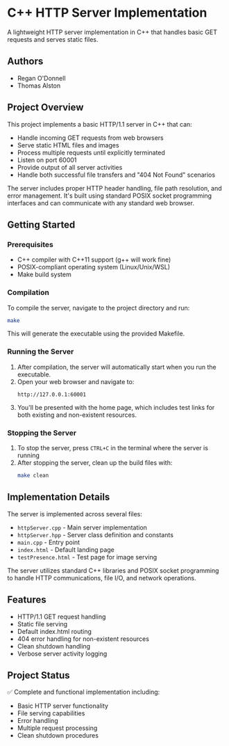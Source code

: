 # C++ HTTP Server Implementation

A lightweight HTTP server implementation in C++ that handles basic GET requests and serves static files.

## Authors

- Regan O'Donnell
- Thomas Alston

## Project Overview

This project implements a basic HTTP/1.1 server in C++ that can:
- Handle incoming GET requests from web browsers
- Serve static HTML files and images
- Process multiple requests until explicitly terminated
- Listen on port 60001
- Provide output of all server activities
- Handle both successful file transfers and "404 Not Found" scenarios

The server includes proper HTTP header handling, file path resolution, and error management. It's built using standard POSIX socket programming interfaces and can communicate with any standard web browser.

## Getting Started

### Prerequisites

- C++ compiler with C++11 support (g++ will work fine)
- POSIX-compliant operating system (Linux/Unix/WSL)
- Make build system

### Compilation

To compile the server, navigate to the project directory and run:

```bash
make
```

This will generate the executable using the provided Makefile.

### Running the Server

1. After compilation, the server will automatically start when you run the executable.
2. Open your web browser and navigate to:
   ```
   http://127.0.0.1:60001
   ```
3. You'll be presented with the home page, which includes test links for both existing and non-existent resources.

### Stopping the Server

1. To stop the server, press `CTRL+C` in the terminal where the server is running
2. After stopping the server, clean up the build files with:
   ```bash
   make clean
   ```

## Implementation Details

The server is implemented across several files:
- `httpServer.cpp` - Main server implementation
- `httpServer.hpp` - Server class definition and constants
- `main.cpp` - Entry point
- `index.html` - Default landing page
- `testPresence.html` - Test page for image serving

The server utilizes standard C++ libraries and POSIX socket programming to handle HTTP communications, file I/O, and network operations.

## Features

- HTTP/1.1 GET request handling
- Static file serving
- Default index.html routing
- 404 error handling for non-existent resources
- Clean shutdown handling
- Verbose server activity logging

## Project Status

✅ Complete and functional implementation including:
- Basic HTTP server functionality
- File serving capabilities
- Error handling
- Multiple request processing
- Clean shutdown procedures